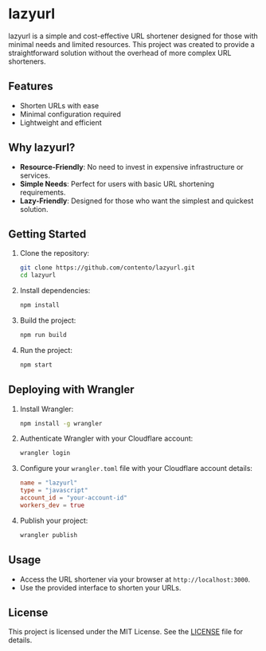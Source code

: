 # lazyurl

lazyurl is a simple and cost-effective URL shortener designed for those with minimal needs and limited resources. This project was created to provide a straightforward solution without the overhead of more complex URL shorteners.

## Features

- Shorten URLs with ease
- Minimal configuration required
- Lightweight and efficient

## Why lazyurl?

- **Resource-Friendly**: No need to invest in expensive infrastructure or services.
- **Simple Needs**: Perfect for users with basic URL shortening requirements.
- **Lazy-Friendly**: Designed for those who want the simplest and quickest solution.

## Getting Started

1. Clone the repository:
    ```sh
    git clone https://github.com/contento/lazyurl.git
    cd lazyurl
    ```

2. Install dependencies:
    ```sh
    npm install
    ```

3. Build the project:
    ```sh
    npm run build
    ```

4. Run the project:
    ```sh
    npm start
    ```

## Deploying with Wrangler

1. Install Wrangler:
    ```sh
    npm install -g wrangler
    ```

2. Authenticate Wrangler with your Cloudflare account:
    ```sh
    wrangler login
    ```

3. Configure your `wrangler.toml` file with your Cloudflare account details:
    ```toml
    name = "lazyurl"
    type = "javascript"
    account_id = "your-account-id"
    workers_dev = true
    ```

4. Publish your project:
    ```sh
    wrangler publish
    ```

## Usage

- Access the URL shortener via your browser at `http://localhost:3000`.
- Use the provided interface to shorten your URLs.

## License

This project is licensed under the MIT License. See the [LICENSE](LICENSE) file for details.

